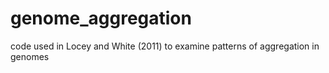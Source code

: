 genome_aggregation
==================

code used in Locey and White (2011) to examine patterns of aggregation in genomes